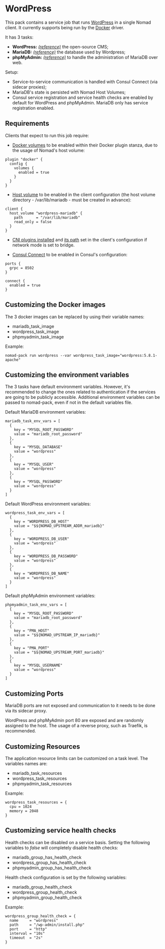 # WordPress

This pack contains a service job that runs [WordPress](https://wordpress.org/) in a single Nomad client. It currently supports
being run by the [Docker](https://www.nomadproject.io/docs/drivers/docker) driver.

It has 3 tasks:
- **WordPress:** [*(reference)*](https://wordpress.org/) the open-source CMS;
- **MariaDB:** [*(reference)*](https://mariadb.org/) the database used by Wordpress;
- **phpMyAdmin:** [*(reference)*](https://www.phpmyadmin.net/) to handle the administration of MariaDB over web.

Setup:
- Service-to-service communication is handled with Consul Connect (via sidecar proxies);
- MariaDB's state is persisted with Nomad Host Volumes;
- Consul service registration and service health checks are enabled by default for WordPress and phpMyAdmin. MariaDB only has service registration enabled.

## Requirements
Clients that expect to run this job require:
- [Docker volumes](https://www.nomadproject.io/docs/drivers/docker "Docker volumes") to be enabled within their Docker plugin stanza, due to the usage of Nomad's host volume:
```hcl
plugin "docker" {
  config {
    volumes {
      enabled = true
    }
  }
}
```

- [Host volume](https://www.nomadproject.io/docs/configuration/client#host_volume-stanza "Host volume") to be enabled in the client configuration (the host volume directory - /var/lib/mariadb - must be created in advance):
```hcl
client {
  host_volume "wordpress-mariadb" {
    path      = "/var/lib/mariadb"
    read_only = false
  }
}
```

- [CNI plugins installed](https://www.nomadproject.io/docs/job-specification/network#network-modes "CNI plugins installed") and [its path](https://www.nomadproject.io/docs/configuration/client#cni_path "its path") set in the client's configuration if network mode is set to bridge.

- [Consul Connect](https://www.nomadproject.io/docs/integrations/consul-connect "Consul Connect") to be enabled in Consul's configuration:
```hcl
ports {
  grpc = 8502
}

connect {
  enabled = true
}
```

## Customizing the Docker images

The 3 docker images can be replaced by using their variable names:
- mariadb_task_image
- wordpress_task_image
- phpmyadmin_task_image

Example:
```
nomad-pack run wordpress --var wordpress_task_image="wordpress:5.8.1-apache"
```

## Customizing the environment variables

The 3 tasks have default environment variables. However, it's recommended to change the ones related to authentication if the services are going to be publicly accessible. Additional environment variables can be passed to nomad-pack, even if not in the default variables file.

Default MariaDB environment variables:
```
mariadb_task_env_vars = [
  {
    key = "MYSQL_ROOT_PASSWORD"
    value = "mariadb_root_password"
  },
  {
    key = "MYSQL_DATABASE"
    value = "wordpress"
  },
  {
    key = "MYSQL_USER"
    value = "wordpress"
  },
  {
    key = "MYSQL_PASSWORD"
    value = "wordpress"
  }
]
```

Default WordPress environment variables:
```
wordpress_task_env_vars = [
  {
    key = "WORDPRESS_DB_HOST"
    value = "$${NOMAD_UPSTREAM_ADDR_mariadb}"
  },
  {
    key = "WORDPRESS_DB_USER"
    value = "wordpress"
  },
  {
    key = "WORDPRESS_DB_PASSWORD"
    value = "wordpress"
  },
  {
    key = "WORDPRESS_DB_NAME"
    value = "wordpress"
  }
]
```

Default phpMyAdmin environment variables:
```
phpmyadmin_task_env_vars = [
  {
    key = "MYSQL_ROOT_PASSWORD"
    value = "mariadb_root_password"
  },
  {
    key = "PMA_HOST"
    value = "$${NOMAD_UPSTREAM_IP_mariadb}"
  },
  {
    key = "PMA_PORT"
    value = "$${NOMAD_UPSTREAM_PORT_mariadb}"
  },
  {
    key = "MYSQL_USERNAME"
    value = "wordpress"
  }
]
```

## Customizing Ports

MariaDB ports are not exposed and communication to it needs to be done via its sidecar proxy.

WordPress and phpMyAdmin port 80 are exposed and are randomly assigned to the host. The usage of a reverse proxy, such as Traefik, is recommended.

## Customizing Resources

The application resource limits can be customized on a task level. The variables names are:
- mariadb_task_resources
- wordpress_task_resources
- phpmyadmin_task_resources

Example:
```
wordpress_task_resources = {
  cpu = 1024
  memory = 2048
}
```

## Customizing service health checks

Health checks can be disabled on a service basis. Setting the following variables to *false* will completely disable health checks:
- mariadb_group_has_health_check
- wordpress_group_has_health_check
- phpmyadmin_group_has_health_check

Health check configuration is set by the following variables:
- mariadb_group_health_check
- wordpress_group_health_check
- phpmyadmin_group_health_check

Example:
```
wordpress_group_health_check = {
  name     = "wordpress"
  path     = "/wp-admin/install.php"
  port     = "http"
  interval = "10s"
  timeout  = "2s"
}
```